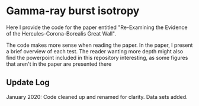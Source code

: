 # Gamma-ray burst isotropy
Here I provide the code for the paper entitled "Re-Examining the Evidence of the Hercules-Corona-Borealis Great Wall".

The code makes more sense when reading the paper. In the paper, I present a brief overview of each test.
The reader wanting more depth might also find the powerpoint included in this repository interesting, as some figures that aren't in the paper are presented there

## Update Log
January 2020: Code cleaned up and renamed for clarity. Data sets added.
